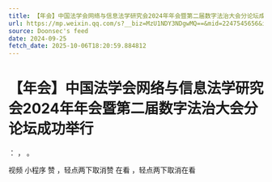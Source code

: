 ```yaml
---
title: 【年会】中国法学会网络与信息法学研究会2024年年会暨第二届数字法治大会分论坛成功举行
url: https://mp.weixin.qq.com/s?__biz=MzU1NDY3NDgwMQ==&mid=2247545656&idx=2&sn=3daa34d6a8751b9e3b91ab22d57689c0
source: Doonsec's feed
date: 2024-09-25
fetch_date: 2025-10-06T18:20:59.884812
---
```


# 【年会】中国法学会网络与信息法学研究会2024年年会暨第二届数字法治大会分论坛成功举行

：
，
。

视频
小程序
赞
，轻点两下取消赞
在看
，轻点两下取消在看